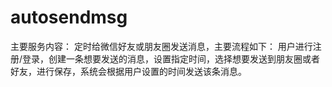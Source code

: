 # autosendmsg
 主要服务内容： 定时给微信好友或朋友圈发送消息，主要流程如下：
   用户进行注册/登录，创建一条想要发送的消息，设置指定时间，选择想要发送到朋友圈或者好友，进行保存，系统会根据用户设置的时间发送该条消息。
